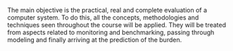 The main objective is the practical, real and complete evaluation of a computer system.
To do this, all the concepts, methodologies and techniques seen throughout the course will be applied. They will be treated from aspects related to monitoring and
benchmarking, passing through modeling and finally arriving at the prediction of the
burden.
